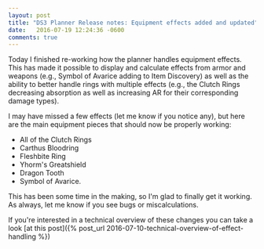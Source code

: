 ```yaml
---
layout: post
title: "DS3 Planner Release notes: Equipment effects added and updated"
date:   2016-07-19 12:24:36 -0600
comments: true
---
```


Today I finished re-working how the planner handles equipment effects. This has made it possible
to display and calculate effects from armor and weapons (e.g., Symbol of Avarice adding to Item Discovery)
as well as the ability to better handle rings with multiple effects (e.g., the Clutch Rings decreasing
absorption as well as increasing AR for their corresponding damage types).

I may have missed a few effects (let me know if you notice any), but here are the main equipment pieces
that should now be properly working:

- All of the Clutch Rings
- Carthus Bloodring
- Fleshbite Ring
- Yhorm's Greatshield
- Dragon Tooth
- Symbol of Avarice.

This has been some time in the making, so I'm glad to finally get it working. As always, let me know
if you see bugs or miscalculations.

If you're interested in a technical overview of these changes you can take a look
[at this post]({% post_url 2016-07-10-technical-overview-of-effect-handling %})

